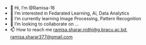 - 👋 Hi, I’m @Ramisa-16
- 👀 I’m interested in Fedarated Learning, Ai, Data Analytics
- 🌱 I’m currently learning Image Processing, Pattern Recognition
- 💞️ I’m looking to collaborate on ...
- 📫 How to reach me ramisa.sharar.nidhi@g.bracu.ac.bd, ramisa.sharar377@gmail.com

<!---
Ramisa-16/Ramisa-16 is a ✨ special ✨ repository because its `README.md` (this file) appears on your GitHub profile.
You can click the Preview link to take a look at your changes.
--->
